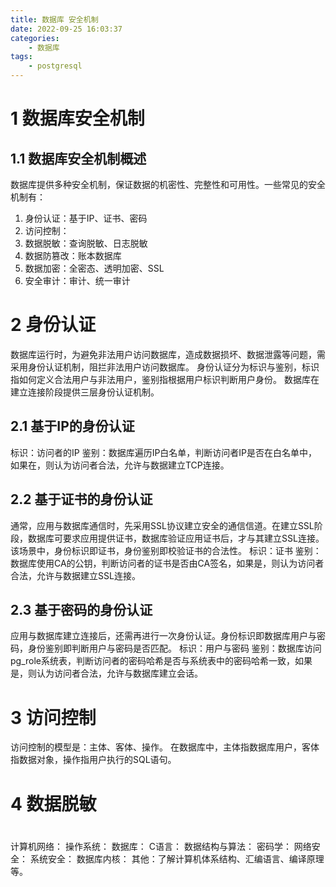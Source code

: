 ```yaml
---
title: 数据库 安全机制
date: 2022-09-25 16:03:37
categories:
    - 数据库
tags:
    - postgresql
---
```


# 1 数据库安全机制
## 1.1 数据库安全机制概述
数据库提供多种安全机制，保证数据的机密性、完整性和可用性。一些常见的安全机制有：
1. 身份认证：基于IP、证书、密码
2. 访问控制：
3. 数据脱敏：查询脱敏、日志脱敏
4. 数据防篡改：账本数据库
5. 数据加密：全密态、透明加密、SSL
6. 安全审计：审计、统一审计

# 2 身份认证
数据库运行时，为避免非法用户访问数据库，造成数据损坏、数据泄露等问题，需采用身份认证机制，阻拦非法用户访问数据库。
身份认证分为标识与鉴别，标识指如何定义合法用户与非法用户，鉴别指根据用户标识判断用户身份。
数据库在建立连接阶段提供三层身份认证机制。

## 2.1 基于IP的身份认证
标识：访问者的IP
鉴别：数据库遍历IP白名单，判断访问者IP是否在白名单中，如果在，则认为访问者合法，允许与数据建立TCP连接。

## 2.2 基于证书的身份认证
通常，应用与数据库通信时，先采用SSL协议建立安全的通信信道。在建立SSL阶段，数据库可要求应用提供证书，数据库验证应用证书后，才与其建立SSL连接。该场景中，身份标识即证书，身份鉴别即校验证书的合法性。
标识：证书
鉴别：数据库使用CA的公钥，判断访问者的证书是否由CA签名，如果是，则认为访问者合法，允许与数据建立SSL连接。

## 2.3 基于密码的身份认证
应用与数据库建立连接后，还需再进行一次身份认证。身份标识即数据库用户与密码，身份鉴别即判断用户与密码是否匹配。
标识：用户与密码
鉴别：数据库访问pg_role系统表，判断访问者的密码哈希是否与系统表中的密码哈希一致，如果是，则认为访问者合法，允许与数据库建立会话。

# 3 访问控制
访问控制的模型是：主体、客体、操作。
在数据库中，主体指数据库用户，客体指数据对象，操作指用户执行的SQL语句。

# 4 数据脱敏

#
计算机网络：
操作系统：
数据库：
C语言：
数据结构与算法：
密码学：
网络安全：
系统安全：
数据库内核：
其他：了解计算机体系结构、汇编语言、编译原理等。
